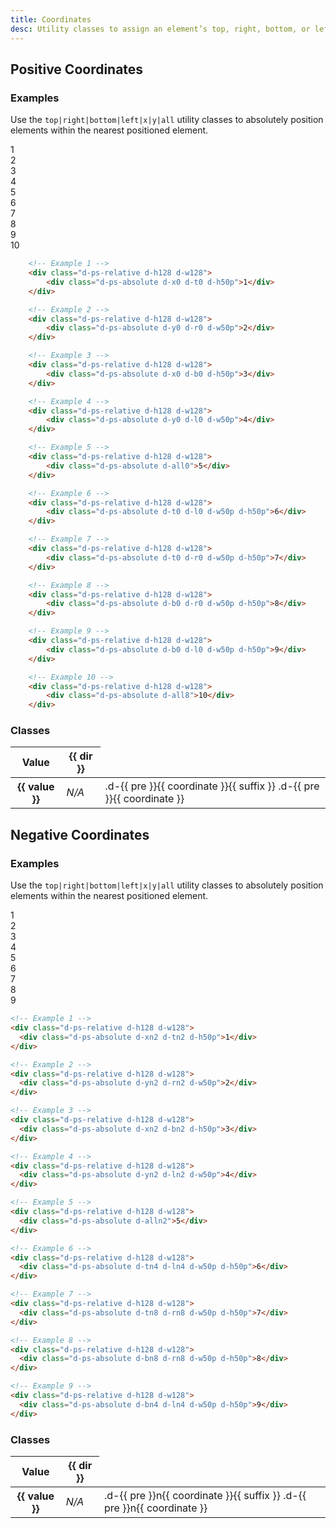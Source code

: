 ```yaml
---
title: Coordinates
desc: Utility classes to assign an element’s top, right, bottom, or left position.
---
```


## Positive Coordinates

### Examples

Use the `top|right|bottom|left|x|y|all` utility classes to absolutely position elements within the nearest positioned element.

<code-well-header class="d-p24 d-bgc-purple-100 d-bgo50 d-w100p d-hmn216 d-d-grid d-g-cols4 d-gg24 d-pi-center sm:d-fs-100 xl:d-fs-200 d-fs-300 d-fw-bold" custom>
  <div class="d-ps-relative xl:d-h48 xl:d-w48 d-h128 d-w128 d-bar8 d-bgc-purple-200"><div class="d-fl-center d-ps-absolute d-x0 d-t0 d-bgc-purple-300 d-bar4 d-h50p">1</div></div>
  <div class="d-ps-relative xl:d-h48 xl:d-w48 d-h128 d-w128 d-bar8 d-bgc-purple-200"><div class="d-fl-center d-ps-absolute d-y0 d-r0 d-bgc-purple-300 d-bar4 d-w50p">2</div></div>
  <div class="d-ps-relative xl:d-h48 xl:d-w48 d-h128 d-w128 d-bar8 d-bgc-purple-200"><div class="d-fl-center d-ps-absolute d-x0 d-b0 d-bgc-purple-300 d-bar4 d-h50p">3</div></div>
  <div class="d-ps-relative xl:d-h48 xl:d-w48 d-h128 d-w128 d-bar8 d-bgc-purple-200"><div class="d-fl-center d-ps-absolute d-y0 d-l0 d-bgc-purple-300 d-bar4 d-w50p">4</div></div>
  <div class="d-ps-relative xl:d-h48 xl:d-w48 d-h128 d-w128 d-bar8 d-bgc-purple-200"><div class="d-fl-center d-ps-absolute d-all0 d-bgc-purple-300 d-bar4">5</div></div>
  <div class="d-ps-relative xl:d-h48 xl:d-w48 d-h128 d-w128 d-bar8 d-bgc-purple-200"><div class="d-fl-center d-ps-absolute d-l0 d-t0 d-bgc-purple-300 d-bar4 d-w50p d-h50p">6</div></div>
  <div class="d-ps-relative xl:d-h48 xl:d-w48 d-h128 d-w128 d-bar8 d-bgc-purple-200"><div class="d-fl-center d-ps-absolute d-r0 d-t0 d-bgc-purple-300 d-bar4 d-w50p d-h50p">7</div></div>
  <div class="d-ps-relative xl:d-h48 xl:d-w48 d-h128 d-w128 d-bar8 d-bgc-purple-200"><div class="d-fl-center d-ps-absolute d-r0 d-b0 d-bgc-purple-300 d-bar4 d-w50p d-h50p">8</div></div>
  <div class="d-ps-relative xl:d-h48 xl:d-w48 d-h128 d-w128 d-bar8 d-bgc-purple-200"><div class="d-fl-center d-ps-absolute d-l0 d-b0 d-bgc-purple-300 d-bar4 d-w50p d-h50p">9</div></div>
  <div class="d-ps-relative xl:d-h48 xl:d-w48 d-h128 d-w128 d-bar8 d-bgc-purple-200"><div class="d-fl-center d-ps-absolute d-all8 d-bgc-purple-300 d-bar4">10</div></div>
</code-well-header>

```html
    <!-- Example 1 -->
    <div class="d-ps-relative d-h128 d-w128">
        <div class="d-ps-absolute d-x0 d-t0 d-h50p">1</div>
    </div>

    <!-- Example 2 -->
    <div class="d-ps-relative d-h128 d-w128">
        <div class="d-ps-absolute d-y0 d-r0 d-w50p">2</div>
    </div>

    <!-- Example 3 -->
    <div class="d-ps-relative d-h128 d-w128">
        <div class="d-ps-absolute d-x0 d-b0 d-h50p">3</div>
    </div>

    <!-- Example 4 -->
    <div class="d-ps-relative d-h128 d-w128">
        <div class="d-ps-absolute d-y0 d-l0 d-w50p">4</div>
    </div>

    <!-- Example 5 -->
    <div class="d-ps-relative d-h128 d-w128">
        <div class="d-ps-absolute d-all0">5</div>
    </div>

    <!-- Example 6 -->
    <div class="d-ps-relative d-h128 d-w128">
        <div class="d-ps-absolute d-t0 d-l0 d-w50p d-h50p">6</div>
    </div>

    <!-- Example 7 -->
    <div class="d-ps-relative d-h128 d-w128">
        <div class="d-ps-absolute d-t0 d-r0 d-w50p d-h50p">7</div>
    </div>

    <!-- Example 8 -->
    <div class="d-ps-relative d-h128 d-w128">
        <div class="d-ps-absolute d-b0 d-r0 d-w50p d-h50p">8</div>
    </div>

    <!-- Example 9 -->
    <div class="d-ps-relative d-h128 d-w128">
        <div class="d-ps-absolute d-b0 d-l0 d-w50p d-h50p">9</div>
    </div>

    <!-- Example 10 -->
    <div class="d-ps-relative d-h128 d-w128">
        <div class="d-ps-absolute d-all8">10</div>
    </div>
```

### Classes

<div class="d-w100p d-of-auto">
  <table class="d-table dialtone-doc-table">
    <thead>
      <tr>
        <th scope="col">Value</th>
        <th v-for="{ direction: dir } in coordinateDirections" scope="col">{{ dir }}</th>
      </tr>
    </thead>
    <tbody>
      <tr v-for="{coordinate, suffix, combo, value } in coordinates">
        <th scope="row">{{ value }}</th>
        <div v-for="{direction: dir, prefix: pre, percent} in coordinateDirections" style="display: contents">
          <td v-if="percent === 'no' && combo === 'no'" class="d-o50 d-bgc-black-200 d-fc-black-400 d-fs-100 d-ta-center">
            <em>N/A</em>
          </td>
          <td v-else class="d-ff-mono d-fc-purple d-fs-100">
            <span v-if="suffix === '-calc'">.d-{{ pre }}{{ coordinate }}{{ suffix }}</span>
            <span v-else>.d-{{ pre }}{{ coordinate }}</span>
          </td>
        </div>
      </tr>
    </tbody>
  </table>
</div>

## Negative Coordinates

### Examples

Use the `top|right|bottom|left|x|y|all` utility classes to absolutely position elements within the nearest positioned element.

<code-well-header class="d-p24 d-bgc-gold-100 d-bgo50 d-w100p d-hmn216 d-d-grid d-g-cols4 d-gg24 d-pi-center sm:d-fs-100 xl:d-fs-200 d-fs-300 d-fw-bold" custom>
  <div class="d-ps-relative xl:d-h48 xl:d-w48 d-h128 d-w128 d-bar8 d-bgc-gold-100"><div class="d-fl-center d-ps-absolute d-xn2 d-tn2 d-bgc-gold-200 d-bar8 d-h50p">1</div></div>
  <div class="d-ps-relative xl:d-h48 xl:d-w48 d-h128 d-w128 d-bar8 d-bgc-gold-100"><div class="d-fl-center d-ps-absolute d-yn2 d-rn2 d-bgc-gold-200 d-bar8 d-w50p">2</div></div>
  <div class="d-ps-relative xl:d-h48 xl:d-w48 d-h128 d-w128 d-bar8 d-bgc-gold-100"><div class="d-fl-center d-ps-absolute d-xn2 d-bn2 d-bgc-gold-200 d-bar8 d-h50p">3</div></div>
  <div class="d-ps-relative xl:d-h48 xl:d-w48 d-h128 d-w128 d-bar8 d-bgc-gold-100"><div class="d-fl-center d-ps-absolute d-yn2 d-ln2 d-bgc-gold-200 d-bar8 d-w50p">4</div></div>
  <div class="d-ps-relative xl:d-h48 xl:d-w48 d-h128 d-w128 d-bar8 d-bgc-gold-100"><div class="d-fl-center d-ps-absolute d-alln2 d-bgc-gold-200 d-bar8">5</div></div>
  <div class="d-ps-relative xl:d-h48 xl:d-w48 d-h128 d-w128 d-bar8 d-bgc-gold-100"><div class="d-fl-center d-ps-absolute d-ln4 d-tn4 d-bgc-gold-200 d-bar8 d-w50p d-h50p">6</div></div>
  <div class="d-ps-relative xl:d-h48 xl:d-w48 d-h128 d-w128 d-bar8 d-bgc-gold-100"><div class="d-fl-center d-ps-absolute d-rn8 d-tn8 d-bgc-gold-200 d-bar8 d-w50p d-h50p">7</div></div>
  <div class="d-ps-relative xl:d-h48 xl:d-w48 d-h128 d-w128 d-bar8 d-bgc-gold-100"><div class="d-fl-center d-ps-absolute d-rn8 d-bn8 d-bgc-gold-200 d-bar8 d-w50p d-h50p">8</div></div>
  <div class="d-ps-relative xl:d-h48 xl:d-w48 d-h128 d-w128 d-bar8 d-bgc-gold-100"><div class="d-fl-center d-ps-absolute d-ln4 d-bn4 d-bgc-gold-200 d-bar8 d-w50p d-h50p">9</div></div>
</code-well-header>

```html
<!-- Example 1 -->
<div class="d-ps-relative d-h128 d-w128">
  <div class="d-ps-absolute d-xn2 d-tn2 d-h50p">1</div>
</div>

<!-- Example 2 -->
<div class="d-ps-relative d-h128 d-w128">
  <div class="d-ps-absolute d-yn2 d-rn2 d-w50p">2</div>
</div>

<!-- Example 3 -->
<div class="d-ps-relative d-h128 d-w128">
  <div class="d-ps-absolute d-xn2 d-bn2 d-h50p">3</div>
</div>

<!-- Example 4 -->
<div class="d-ps-relative d-h128 d-w128">
  <div class="d-ps-absolute d-yn2 d-ln2 d-w50p">4</div>
</div>

<!-- Example 5 -->
<div class="d-ps-relative d-h128 d-w128">
  <div class="d-ps-absolute d-alln2">5</div>
</div>

<!-- Example 6 -->
<div class="d-ps-relative d-h128 d-w128">
  <div class="d-ps-absolute d-tn4 d-ln4 d-w50p d-h50p">6</div>
</div>

<!-- Example 7 -->
<div class="d-ps-relative d-h128 d-w128">
  <div class="d-ps-absolute d-tn8 d-rn8 d-w50p d-h50p">7</div>
</div>

<!-- Example 8 -->
<div class="d-ps-relative d-h128 d-w128">
  <div class="d-ps-absolute d-bn8 d-rn8 d-w50p d-h50p">8</div>
</div>

<!-- Example 9 -->
<div class="d-ps-relative d-h128 d-w128">
  <div class="d-ps-absolute d-bn4 d-ln4 d-w50p d-h50p">9</div>
</div>
```

<script setup>
  import { coordinateDirections, coordinates } from '@data/spacing.json';
</script>

### Classes

<div class="d-w100p d-of-auto">
  <table class="d-table dialtone-doc-table">
    <thead>
      <tr>
        <th scope="col">Value</th>
        <th v-for="{ direction: dir } in coordinateDirections" scope="col">{{ dir }}</th>
      </tr>
    </thead>
    <tbody>
      <tr v-for="{coordinate, suffix, combo, negative, value } in coordinates">
        <th v-if="negative === 'yes'" scope="row">{{ value }}</th>
        <div v-if="negative === 'yes'" v-for="{direction: dir, prefix: pre, percent} in coordinateDirections" style="display: contents">
          <td v-if="percent === 'no' && combo === 'no'" class="d-o50 d-bgc-black-200 d-fc-black-400 d-fs-100 d-ta-center">
            <em>N/A</em>
          </td>
          <td v-else class="d-ff-mono d-fc-purple d-fs-100">
            <span v-if="suffix === '-calc'">.d-{{ pre }}n{{ coordinate }}{{ suffix }}</span>
            <span v-else>.d-{{ pre }}n{{ coordinate }}</span>
          </td>
        </div>
      </tr>
    </tbody>
  </table>
</div>

